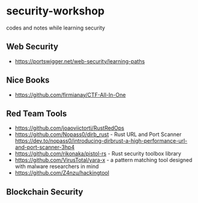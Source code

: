 # security-workshop

codes and notes while learning security

## Web Security

* <https://portswigger.net/web-security/learning-paths>

## Nice Books

* <https://github.com/firmianay/CTF-All-In-One>

## Red Team Tools

* <https://github.com/joaoviictorti/RustRedOps>
* <https://github.com/Nopass0/dirb_rust> - Rust URL and Port Scanner <https://dev.to/nopass0/introducing-dirbrust-a-high-performance-url-and-port-scanner-3hp4>
* <https://github.com/rikonaka/pistol-rs> - Rust security toolbox library
* <https://github.com/VirusTotal/yara-x> - a pattern matching tool designed with malware researchers in mind
* <https://github.com/Z4nzu/hackingtool>

## Blockchain Security

